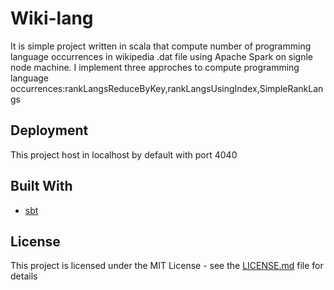 # Wiki-lang

It is simple project written in scala that compute number of programming language occurrences in wikipedia .dat file using Apache Spark on signle node machine.
I implement three approches to compute programming language occurrences:rankLangsReduceByKey,rankLangsUsingIndex,SimpleRankLangs
## Deployment

This project host in localhost by default with port 4040

## Built With
* [sbt](https://www.scala-sbt.org/)

## License

This project is licensed under the MIT License - see the [LICENSE.md](LICENSE.md) file for details



